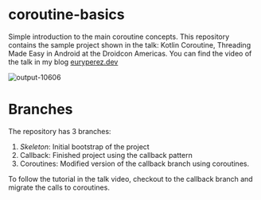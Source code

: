 # coroutine-basics

Simple introduction to the main coroutine concepts. This repository contains the sample project shown in the talk: Kotlin Coroutine, Threading Made Easy in Android at the Droidcon Americas. You can find the video of the talk in my blog [euryperez.dev](https://euryperez.dev/live-sessions/live-session-kotlin-coroutine-threading-made-easy-in-android/)

![output-10606](https://user-images.githubusercontent.com/828824/175315454-df8a411e-8b21-4a2d-a808-dcdbaa41053a.gif)

# Branches

The repository has 3 branches:

1. *Skeleton*: Initial bootstrap of the project
2. Callback: Finished project using the callback pattern
3. Coroutines: Modified version of the callback branch using coroutines.

To follow the tutorial in the talk video, checkout to the callback branch and migrate the calls to coroutines.
